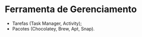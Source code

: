 # Ferramenta de Gerenciamento

- Tarefas (Task Manager, Activity);
- Pacotes (Chocolatey, Brew, Apt, Snap).